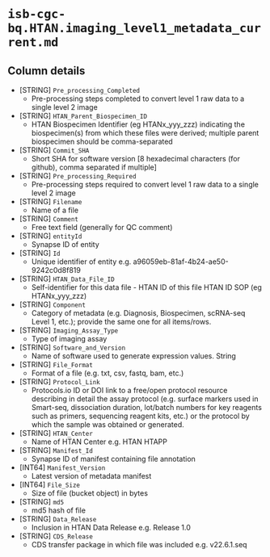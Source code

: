 # `isb-cgc-bq.HTAN.imaging_level1_metadata_current.md`

## Column details

* [STRING]    `Pre_processing_Completed`
  - Pre-processing steps completed to convert level 1 raw data to a single level 2 image
* [STRING]    `HTAN_Parent_Biospecimen_ID`
  - HTAN Biospecimen Identifier (eg HTANx_yyy_zzz) indicating the biospecimen(s) from which these files were derived; multiple parent biospecimen should be comma-separated
* [STRING]    `Commit_SHA`
  - Short SHA for software version [8 hexadecimal characters (for github), comma separated if multiple]
* [STRING]    `Pre_processing_Required`
  - Pre-processing steps required to convert level 1 raw data to a single level 2 image
* [STRING]    `Filename`
  - Name of a file
* [STRING]    `Comment`
  - Free text field (generally for QC comment)
* [STRING]    `entityId`
  - Synapse ID of entity
* [STRING]    `Id`
  - Unique identifier of entity e.g. a96059eb-81af-4b24-ae50-9242c0d8f819
* [STRING]    `HTAN_Data_File_ID`
  - Self-identifier for this data file - HTAN ID of this file HTAN ID SOP (eg HTANx_yyy_zzz)
* [STRING]    `Component`
  - Category of metadata (e.g. Diagnosis, Biospecimen, scRNA-seq Level 1, etc.); provide the same one for all items/rows.
* [STRING]    `Imaging_Assay_Type`
  - Type of imaging assay
* [STRING]    `Software_and_Version`
  - Name of software used to generate expression values. String
* [STRING]    `File_Format`
  - Format of a file (e.g. txt, csv, fastq, bam, etc.)
* [STRING]    `Protocol_Link`
  - Protocols.io ID or DOI link to a free/open protocol resource describing in detail the assay protocol (e.g. surface markers used in Smart-seq, dissociation duration,  lot/batch numbers for key reagents such as primers, sequencing reagent kits, etc.) or the protocol by which the sample was obtained or generated.
* [STRING]    `HTAN_Center`
  - Name of HTAN Center e.g. HTAN HTAPP
* [STRING]    `Manifest_Id`
  - Synapse ID of manifest containing file annotation
* [INT64]    `Manifest_Version`
  - Latest version of metadata manifest
* [INT64]    `File_Size`
  - Size of file (bucket object) in bytes
* [STRING]    `md5`
  - md5 hash of file
* [STRING]    `Data_Release`
  - Inclusion in HTAN Data Release e.g. Release 1.0
* [STRING]    `CDS_Release`
  - CDS transfer package in which file was included e.g. v22.6.1.seq


